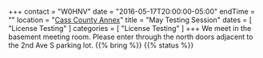 +++
contact = "W0HNV"
date = "2016-05-17T20:00:00-05:00"
endTime = ""
location = "[Cass County Annex](/places/cass-county-annex/)"
title = "May Testing Session"
dates = [ "License Testing" ]
categories = [ "License Testing" ]
+++
We meet in the basement meeting room. Please enter through the north
doors adjacent to the 2nd Ave S parking lot.
{{% bring %}}
{{% status %}}

